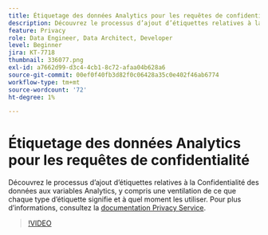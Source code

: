```yaml
---
title: Étiquetage des données Analytics pour les requêtes de confidentialité
description: Découvrez le processus d’ajout d’étiquettes relatives à la Confidentialité des données aux variables Analytics, y compris une ventilation de ce que chaque type d’étiquette signifie et à quel moment les utiliser.
feature: Privacy
role: Data Engineer, Data Architect, Developer
level: Beginner
jira: KT-7718
thumbnail: 336077.png
exl-id: a7662d99-d3c4-4cb1-8c72-afaa04b628a6
source-git-commit: 00ef0f40fb3d82f0c06428a35c0e402f46ab6774
workflow-type: tm+mt
source-wordcount: '72'
ht-degree: 1%

---
```


# Étiquetage des données Analytics pour les requêtes de confidentialité

Découvrez le processus d’ajout d’étiquettes relatives à la Confidentialité des données aux variables Analytics, y compris une ventilation de ce que chaque type d’étiquette signifie et à quel moment les utiliser. Pour plus d’informations, consultez la [documentation Privacy Service](https://experienceleague.adobe.com/docs/experience-platform/privacy/home.html?lang=fr).

>[!VIDEO](https://video.tv.adobe.com/v/336077?learn=on)
